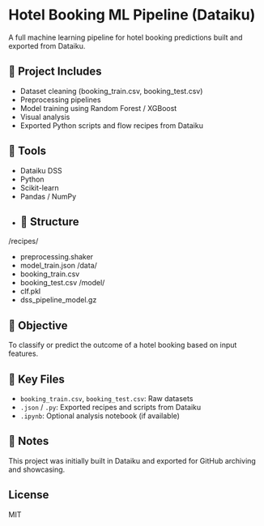 # Hotel Booking ML Pipeline (Dataiku)

A full machine learning pipeline for hotel booking predictions built and exported from Dataiku.

## 🔧 Project Includes
- Dataset cleaning (booking_train.csv, booking_test.csv)
- Preprocessing pipelines
- Model training using Random Forest / XGBoost
- Visual analysis
- Exported Python scripts and flow recipes from Dataiku

## 💼 Tools
- Dataiku DSS
- Python
- Scikit-learn
- Pandas / NumPy
- ## 📁 Structure
/recipes/
  - preprocessing.shaker
  - model_train.json
/data/
  - booking_train.csv
  - booking_test.csv
/model/
  - clf.pkl
  - dss_pipeline_model.gz


## 🧠 Objective
To classify or predict the outcome of a hotel booking based on input features.

## 📁 Key Files
- `booking_train.csv`, `booking_test.csv`: Raw datasets
- `.json` / `.py`: Exported recipes and scripts from Dataiku
- `.ipynb`: Optional analysis notebook (if available)

## 🔗 Notes
This project was initially built in Dataiku and exported for GitHub archiving and showcasing.

## License
MIT
